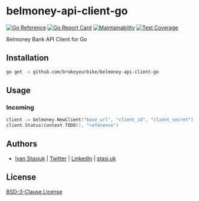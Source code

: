 # belmoney-api-client-go

[![Go Reference](https://pkg.go.dev/badge/github.com/brokeyourbike/belmoney-api-client-go.svg)](https://pkg.go.dev/github.com/brokeyourbike/belmoney-api-client-go)
[![Go Report Card](https://goreportcard.com/badge/github.com/brokeyourbike/belmoney-api-client-go)](https://goreportcard.com/report/github.com/brokeyourbike/belmoney-api-client-go)
[![Maintainability](https://api.codeclimate.com/v1/badges/321d87519cc32e2f86c5/maintainability)](https://codeclimate.com/github/brokeyourbike/belmoney-api-client-go/maintainability)
[![Test Coverage](https://api.codeclimate.com/v1/badges/321d87519cc32e2f86c5/test_coverage)](https://codeclimate.com/github/brokeyourbike/belmoney-api-client-go/test_coverage)

Belmoney Bank API Client for Go

## Installation

```bash
go get -u github.com/brokeyourbike/belmoney-api-client-go
```

## Usage

### Incoming

```go
client := belmoney.NewClient("base_url", "client_id", "client_secret")
client.Status(context.TODO(), "reference")
```

## Authors
- [Ivan Stasiuk](https://github.com/brokeyourbike) | [Twitter](https://twitter.com/brokeyourbike) | [LinkedIn](https://www.linkedin.com/in/brokeyourbike) | [stasi.uk](https://stasi.uk)

## License
[BSD-3-Clause License](https://github.com/brokeyourbike/belmoney-api-client-go/blob/main/LICENSE)

